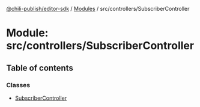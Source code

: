 [@chili-publish/editor-sdk](../README.md) / [Modules](../modules.md) / src/controllers/SubscriberController

# Module: src/controllers/SubscriberController

## Table of contents

### Classes

- [SubscriberController](../classes/controllers_SubscriberController.SubscriberController.md)
